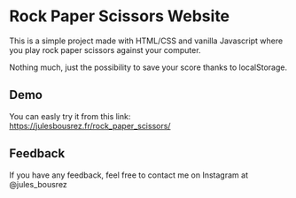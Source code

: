 
# Rock Paper Scissors Website

This is a simple project made with HTML/CSS and vanilla Javascript where you play rock paper scissors against your computer.

Nothing much, just the possibility to save your score thanks to localStorage.


## Demo

You can easly try it from this link: https://julesbousrez.fr/rock_paper_scissors/


## Feedback

If you have any feedback, feel free to contact me on Instagram at @jules_bousrez
